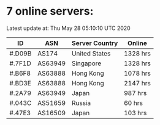 # 7 online servers:

Latest update at: Thu May 28 05:10:10 UTC 2020

| ID | ASN | Server Country | Online |
| -- | --- | -------------- | ------ |
| #.D09B | AS174 | United States | 1328 hrs |
| #.7F1D | AS63949 | Singapore | 1328 hrs |
| #.B6F8 | AS63888 | Hong Kong | 1078 hrs |
| #.BD3E | AS63888 | Hong Kong | 2147 hrs |
| #.2A79 | AS63949 | Japan | 987 hrs |
| #.043C | AS51659 | Russia | 60 hrs |
| #.47E3 | AS16509 | Japan | 103 hrs |

